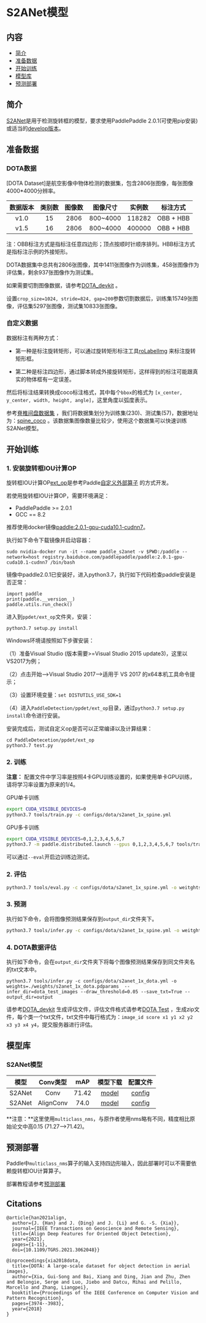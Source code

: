 # S2ANet模型

## 内容
- [简介](#简介)
- [准备数据](#准备数据)
- [开始训练](#开始训练)
- [模型库](#模型库)
- [预测部署](#预测部署)

## 简介

[S2ANet](https://arxiv.org/pdf/2008.09397.pdf)是用于检测旋转框的模型，要求使用PaddlePaddle 2.0.1(可使用pip安装) 或适当的[develop版本](https://www.paddlepaddle.org.cn/documentation/docs/zh/develop/install/Tables.html#whl-release)。


## 准备数据

### DOTA数据
[DOTA Dataset]是航空影像中物体检测的数据集，包含2806张图像，每张图像4000*4000分辨率。

|  数据版本  |  类别数  |   图像数   |  图像尺寸  |    实例数    |     标注方式     |
|:--------:|:-------:|:---------:|:---------:| :---------:| :------------: |
|   v1.0   |   15    |   2806    | 800~4000  |   118282    |   OBB + HBB     |
|   v1.5   |   16    |   2806    | 800~4000  |   400000    |   OBB + HBB     |

注：OBB标注方式是指标注任意四边形；顶点按顺时针顺序排列。HBB标注方式是指标注示例的外接矩形。

DOTA数据集中总共有2806张图像，其中1411张图像作为训练集，458张图像作为评估集，剩余937张图像作为测试集。

如果需要切割图像数据，请参考[DOTA_devkit](https://github.com/CAPTAIN-WHU/DOTA_devkit) 。

设置`crop_size=1024, stride=824, gap=200`参数切割数据后，训练集15749张图像，评估集5297张图像，测试集10833张图像。

### 自定义数据

数据标注有两种方式：

- 第一种是标注旋转矩形，可以通过旋转矩形标注工具[roLabelImg](https://github.com/cgvict/roLabelImg) 来标注旋转矩形框。

- 第二种是标注四边形，通过脚本转成外接旋转矩形，这样得到的标注可能跟真实的物体框有一定误差。

然后将标注结果转换成coco标注格式，其中每个`bbox`的格式为 `[x_center, y_center, width, height, angle]`，这里角度以弧度表示。

参考[脊椎间盘数据集](https://aistudio.baidu.com/aistudio/datasetdetail/85885) ，我们将数据集划分为训练集(230)、测试集(57)，数据地址为：[spine_coco](https://paddledet.bj.bcebos.com/data/spine_coco.tar) 。该数据集图像数量比较少，使用这个数据集可以快速训练S2ANet模型。


## 开始训练

### 1. 安装旋转框IOU计算OP

旋转框IOU计算OP[ext_op](../../ppdet/ext_op)是参考Paddle[自定义外部算子](https://www.paddlepaddle.org.cn/documentation/docs/zh/guides/07_new_op/new_custom_op.html) 的方式开发。

若使用旋转框IOU计算OP，需要环境满足：
- PaddlePaddle >= 2.0.1
- GCC == 8.2

推荐使用docker镜像[paddle:2.0.1-gpu-cuda10.1-cudnn7](registry.baidubce.com/paddlepaddle/paddle:2.0.1-gpu-cuda10.1-cudnn7)。

执行如下命令下载镜像并启动容器：
```
sudo nvidia-docker run -it --name paddle_s2anet -v $PWD:/paddle --network=host registry.baidubce.com/paddlepaddle/paddle:2.0.1-gpu-cuda10.1-cudnn7 /bin/bash
```

镜像中paddle2.0.1已安装好，进入python3.7，执行如下代码检查paddle安装是否正常：
```
import paddle
print(paddle.__version__)
paddle.utils.run_check()
```

进入到`ppdet/ext_op`文件夹，安装：
```
python3.7 setup.py install
```

Windows环境请按照如下步骤安装：

（1）准备Visual Studio (版本需要>=Visual Studio 2015 update3)，这里以VS2017为例；

（2）点击开始-->Visual Studio 2017-->适用于 VS 2017 的x64本机工具命令提示；

（3）设置环境变量：`set DISTUTILS_USE_SDK=1`

（4）进入`PaddleDetection/ppdet/ext_op`目录，通过`python3.7 setup.py install`命令进行安装。

安装完成后，测试自定义op是否可以正常编译以及计算结果：
```
cd PaddleDetecetion/ppdet/ext_op
python3.7 test.py
```

### 2. 训练
**注意：**
配置文件中学习率是按照4卡GPU训练设置的，如果使用单卡GPU训练，请将学习率设置为原来的1/4。

GPU单卡训练
```bash
export CUDA_VISIBLE_DEVICES=0
python3.7 tools/train.py -c configs/dota/s2anet_1x_spine.yml
```

GPU多卡训练
```bash
export CUDA_VISIBLE_DEVICES=0,1,2,3,4,5,6,7
python3.7 -m paddle.distributed.launch --gpus 0,1,2,3,4,5,6,7 tools/train.py -c configs/dota/s2anet_1x_spine.yml
```

可以通过`--eval`开启边训练边测试。

### 2. 评估
```bash
python3.7 tools/eval.py -c configs/dota/s2anet_1x_spine.yml -o weitghts=output/s2anet_1x_spine/model_final.pdparams
```

### 3. 预测
执行如下命令，会将图像预测结果保存到`output_dir`文件夹下。
```bash
python3.7 tools/infer.py -c configs/dota/s2anet_1x_spine.yml -o weitghts=output/s2anet_1x_spine/model_final.pdparams --infer_img=demo/39006.jpg
```

### 4. DOTA数据评估
执行如下命令，会在`output_dir`文件夹下将每个图像预测结果保存到同文件夹名的txt文本中。
```
python3.7 tools/infer.py -c configs/dota/s2anet_1x_dota.yml -o weights=./weights/s2anet_1x_dota.pdparams  --infer_dir=dota_test_images --draw_threshold=0.05 --save_txt=True --output_dir=output
```

请参考[DOTA_devkit](https://github.com/CAPTAIN-WHU/DOTA_devkit) 生成评估文件，评估文件格式请参考[DOTA Test](http://captain.whu.edu.cn/DOTAweb/tasks.html) ，生成zip文件，每个类一个txt文件，txt文件中每行格式为：`image_id score x1 y1 x2 y2 x3 y3 x4 y4`，提交服务器进行评估。

## 模型库

### S2ANet模型

|     模型     |  Conv类型  |   mAP    |   模型下载   |   配置文件   |
|:-----------:|:----------:|:--------:| :----------:| :---------: |
|   S2ANet    |   Conv     |   71.42  |  [model](https://paddledet.bj.bcebos.com/models/s2anet_conv_1x_dota.pdparams) | [config](https://github.com/PaddlePaddle/PaddleDetection/tree/develop/configs/dota/s2anet_conv_1x_dota.yml)                   |
|   S2ANet    |  AlignConv |   74.0   |  [model](https://paddledet.bj.bcebos.com/models/s2anet_alignconv_2x_dota.pdparams) | [config](https://github.com/PaddlePaddle/PaddleDetection/tree/develop/configs/dota/s2anet_alignconv_2x_dota.yml)                   |

**注意：**这里使用`multiclass_nms`，与原作者使用nms略有不同，精度相比原始论文中高0.15 (71.27-->71.42)。


## 预测部署

Paddle中`multiclass_nms`算子的输入支持四边形输入，因此部署时可以不需要依赖旋转框IOU计算算子。

部署教程请参考[预测部署](../../deploy/README.md)


## Citations
```
@article{han2021align,  
  author={J. {Han} and J. {Ding} and J. {Li} and G. -S. {Xia}},  
  journal={IEEE Transactions on Geoscience and Remote Sensing},  
  title={Align Deep Features for Oriented Object Detection},  
  year={2021},
  pages={1-11},  
  doi={10.1109/TGRS.2021.3062048}}

@inproceedings{xia2018dota,
  title={DOTA: A large-scale dataset for object detection in aerial images},
  author={Xia, Gui-Song and Bai, Xiang and Ding, Jian and Zhu, Zhen and Belongie, Serge and Luo, Jiebo and Datcu, Mihai and Pelillo, Marcello and Zhang, Liangpei},
  booktitle={Proceedings of the IEEE Conference on Computer Vision and Pattern Recognition},
  pages={3974--3983},
  year={2018}
}
```
